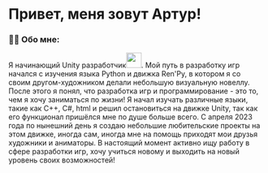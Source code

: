 # Привет, меня зовут Артур!

### :man_technologist: Обо мне:


Я начинающий Unity разработчик<img src="https://media.giphy.com/media/WUlplcMpOCEmTGBtBW/giphy.gif" width="30px">. Мой путь в разработку игр начался с изучения языка Python и движка Ren'Py, в котором я со своим другом-художником делали небольшую визуальную новеллу. После этого я понял, что разработка игр и программирование - это то, чем я хочу заниматься по жизни! Я начал изучать различные языки, такие как C++, C#, html и решил остановиться на движке Unity, так как его функционал пришёлся мне по душе больше всего. С апреля 2023 года по нынешний день я создаю небольшие любительские проекты на этом движке, иногда сам, иногда мне на помощь приходят мои друзья художники и аниматоры. В настоящий момент активно ищу работу в сфере разработки игр, хочу учиться новому и выходить на новый уровень своих возможностей!


